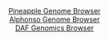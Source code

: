 <div id="Pineapple_Genome_Browser" align="center">
  <a href="https://igv.org/app/?sessionURL=blob:zVNZb9w2EP4vfChaQAcpijoWWBRr17ETt772zAbBghRnJSaSKJPcXXsN__fSqdOiDwVatAj6Rs4Mh_Md84T2YKzSPRqhJCIsIgQFyDb6MOXd0MIV78Ci0Za3FgJkYAsG.grQ6AltuXV8fvezf9k4N9hRHCs3hB3vax1ZGvIhtHrnGvB1YRLxjh91zw82qnQXn.q25UIb7rSx8Ynhex2reh8eQPBhiPwoNGKx5I7HvB0a3VsdD9DXm4Nvv_ka2tTQ6w423a516ss8Gz.eH1lGW_7jKpx0x3DS1too13TjyXKahhe_TE7D6cUkYdl3vxWcGpDQO8Xb8eTy7WRBz.br8.x0Pb..WM6zZZzgJMUsKeM_A4otjT2a1P94vwPrXrv9xB2Mvz6ZYUwYTdevubOHQRmw4wynBcavwamqe5AXwKUXYtzo3zu9JLjbGRhLIFRUJCUYs6qghJeSYQGC.UYpFGKbl6LiWQEeCM9lmVEJkvosoTJPOfeKql7Cw1.L9R.o846eH3Nyl9vLG3hz3l4uVjjJm7zZk.PnVaqvTlZV8r5St7WwxTK9WTTz9Wrdrq5pnR9W2e3MK6bQc4BaXe2841DVmHxEcEBxFrAkC1.OpAgwLj0coxUaffgYIGd49dmXf3hC7nHwvkT2RY4XiwZIG88pGoUlxjkpy4SleYrLkjwHT2hn2m9m3DfzuzLHySRJss1Wtc7vkNzYfrAR7_toX22j.vg_cWtO2L91KyW4YAljQCqQjKQZ4MzbUlAicpIBzatUliAEy7cyS2gmJYOMC6BFVggoci.cJ.nLGnuF_g5338Tf7f3DjN_M90K.PSzf7TXQxacVW1xPlzy5PbmqullWpCf3PSzfp7pjyaoTZXn2SfX08aHEMxM5ofyg_wzWVpuOO1_vI_76avE9N4r3zgf2yiqhWuUel54BfUAjknj.A1TpVnvrI1OL73GAA8LwD39sBH3..Pwr">Pineapple Genome Browser</a>
</div>
<div id="Alphonso_Genome_Browser" align="center">
  <a href="https://igv.org/app/?sessionURL=blob:zVNrb9s2FP0v_DBsgB6kKOphwBhcN47jdE0TzXWWojBI8VpiKokqSdt5IP99TJdu2IcBGzYU4yfx3surc8859xEdwFilBzRBSURYRAgKkG31seL92MFb3oNFkx3vLATIwA4MDDWgySPacev4.uqNf9k6N9pJHCs3hj0fGh1ZGvIxtHrvWvB1YRLxnj_ogR9tVOs.nuuu40Ib7rSx8SvDDzpWzSE8guDjGHkoNGKx5I7HvBtbPVgdjzA026Nvv_0a2jYw6B62_b5z6guerYfnIctox3.8Dmf9QzjrGm2Ua_vpbFOl4fKn2TyslrOEZd_9VjA3IGFwinfT2fnZ7D09Wd.cZvOb9cVys842cYKTFLOkjP88UGxp7KdJ_R8_78G6l26vuYPp1yc_Y0wYTW9ecid3ozJgpxlOC4xfgpVqBpBL4NILMW31752eE9ztDUwlECpqkhKMWV1QwkvJsADBfKMUCrHLS1HzrAA_CM9lmVEJkvosoTJPOfeKqkHC3V.L9R.o8_qybpOVW_by9qwjeOwHKH6x7kCrrOqhGN6K64u0yphlR9qczTer89v7xZU_72DMgJ96xRR6ClCn6713HKpbk08IDijOApZk4fMnKQKMSz.O0QpNPnwMkDO8_uTLPzwidz96XyL7LMezRQOkjecUTcIS45yUZcLSPMVlSZ6CR7Q33Tcz7mJ9VeY4mSVJtt2pzvkdkls7jDbiwxAd6l3UPPxP3JoT9m_dSgkuWMIYkBokI2kG2OubC0pETjKgeZ3KEoRg.U5mCc2kZJBxAbTICgFF7oXzJH1ZY6_Q3.Hum_g7Waeru_cPN_vry1cLdppsFnpZVw6_e1OsVtU5u_20nrfpIun3i7EzWo9kbofNZ37hjpfu5FZETigP9J.NtdOm587X.4i_vlj8wI3ig_OBg7JKqE65.41nQB_RhCSe_wDVutPe.sg04nsc4IAw_MMfG0GfPj79Cg--">Alphonso Genome Browser</a>
</div>


<div id="DAF_Genomics_Browser" align="center">
  <a href="https://ink-blot.github.io/?sessionURL=blob:rVVrr6O6AfwvkbafTs4xxkA40lEFgQRIeORBEnJ1tXLABAivYAKB1f73692ebVVVba_USoDAHjzjkTXzbdKRhqZVOXmfwFdOeOW4ycuEJlW_w0WdEwcXhE7eY5xT8jJpSEwaUoZk8v5tEmPaYn.7Zn8mbVvT97e3CMfTKymrIg3pK.VfcT2l1aNNCINO4Ssu8FiVuKevYVUwcIvfcF4nVUmrNxyGhNIpeKtJef3aY_b4Nff155Lka_HI2_Qn61cmggmLXmPM1KZlRJ7_RcifYc4GSzXwyppTop8rZ4HtZVkfTwFZu5KbxMO2EVHc70Uko0sQrUu1aAICD8YS2Dk5FnOmJp18f5nkVfhgnk3CpOHeOfQiwdkLRGj6.coLIhPdVOnk_bffXyZtg8Mbg__2bdIONXN2Qsn98dPkl0nVRKSZvE9lACROlqGAJARkmfv.8m3yaPL_s_ULfytLACoQiq8XXDD.OM1_Os2I_nXyz_j.v6tgd_rXhtCaocg0rMqWlO00StkATVt2cj_SMk9L8pfTVCnG6Y6EjyZth.m.upHyw9xU1oW36jPMHyd4yHQlxFqx6Ncnp4tO2.p8XIzRHAzmLey3GzNRvId2h2tw2qcoYPi9eLWus3XdKY1de_c.dxWaq5F49NqtkqrDpqC6HNb9vhvUBYXVdu7vIFn4xcboQK6GtW7sh2v2OA_NU7mm1y9w8R.umaorCta0sHfGG7RHE9ja5mnvTPuZMVu9bSWurjsiP48r6s_TvI9aeFc5aIfdfK9bt4CWijW7bNAGDmrS4aMINIGqG6w.pVU9G32FSoYnMSa9AP4XqDoaUM9V11aj6cN.KUeLNYoHboncom9RA5KTtNeCeDYb6HmvjRlsDqttmZ_HQ4AMksRShq69s_D5oLyRXmYrysDZ5aWAk8rBTkwZlaUGXW8jS9C9Uis3Z5ehzN3ifDnKQnCw.e3DidtVNQhAWdXRwHxQa_bbBsxER4pOs.JqL5fG6Milu7yqmrt04plDupbh4Ol87DgGbtg9BIvsYRju4xnyc9s0NmV.fx6jtck1WXGRkbFCRrFZdhypdZwJkv04gluu8oZbz_VYEeaFd9AEJC5kDVIu69iScVM.iXSZ81lXNyo4WJmd2Z2hn0bLkhKSZPZe9PDO02XXBCIc73hHlX0TF6NgS6arWkvXv_lHR.dXW3qwLF3W.K3ZWdY4x37kwhStg.deEwBmmxnV7D4qtVfXSxtykmLngW4c0a663MtRSz3Vd.VYU_PnEg2Knymb8VzKK4ekdxCag2HNaCk3iyXguSUIqovuq8pG2IpNOz8trGCbzdmGdqrcLqxCfT7lpF_3lwbc9Ts9nYltjuPqnmgFWktP1UyufoAyQG.XHTLl5gp2Ail0MnsMAu81l24jmTub5yv1MtfNlIlnaxN67doO7i_34GiviR3n9QEF6bmz9NHxts7FUPzgVhyFwdAZ3MQJyzn58DiZQCV8Ivu3EHH16h5xTSAO97WXtbRqTjpaO87as.khc1zQHsNt5KxoPdRivdXArApjTqPlmfKW7kJndYozVPRSzA8LTzVVTVtoS81qLbJc9718lBRUNAWf_Tg9drrrtmKulTyU7uybtrIexvq9NsqDzk6VSsSHt2_0GTgtsTZrBHefH1zJs4_juf_Ca5.Jo.TXiiVOUnwoxx2aGrYyn.4MBQriJ0DDLfmAACIgcmgPRGGG4PlXXKXXkkQGwSzn6UdS0fZzQn_WKUu9D8RDAD7H5g2JWPilOP9QdqYCrYO3OEnOOZBc2zfXzNRfLOz1n6OXDVD.x2hPEWtPVjB_Z_ohAbePhnyEXAw5AHkZwhCLiIvESyxKrHEwuMgcES8kijE341kJxREXE8QaiRdYcIczGGEOsE74t2URV02BWzb1t8_PqsM5Iy_Ynv7Rdfz337__AQ--">DAF Genomics Browser</a>
</div>
